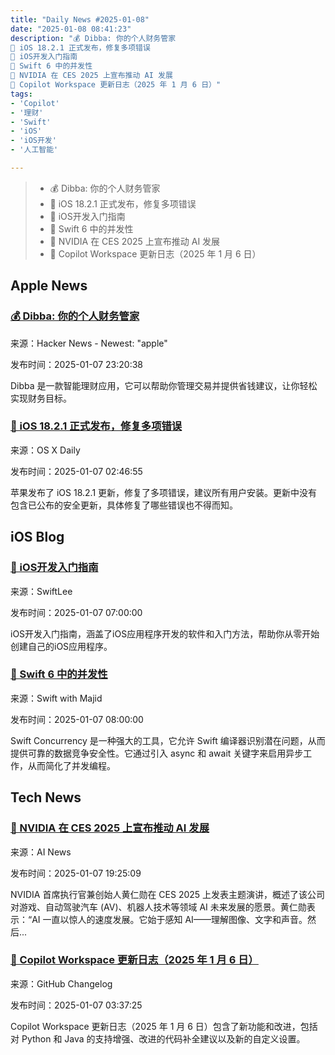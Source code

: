 ```yaml
---
title: "Daily News #2025-01-08"
date: "2025-01-08 08:41:23"
description: "💰 Dibba: 你的个人财务管家
🎉 iOS 18.2.1 正式发布，修复多项错误
🚀 iOS开发入门指南
🌟 Swift 6 中的并发性
🤖️ NVIDIA 在 CES 2025 上宣布推动 AI 发展
🚀 Copilot Workspace 更新日志（2025 年 1 月 6 日）"
tags: 
- 'Copilot'
- '理财'
- 'Swift'
- 'iOS'
- 'iOS开发'
- '人工智能'

---
```


> - 💰 Dibba: 你的个人财务管家
> - 🎉 iOS 18.2.1 正式发布，修复多项错误
> - 🚀 iOS开发入门指南
> - 🌟 Swift 6 中的并发性
> - 🤖️ NVIDIA 在 CES 2025 上宣布推动 AI 发展
> - 🚀 Copilot Workspace 更新日志（2025 年 1 月 6 日）

## Apple News

### [💰 Dibba: 你的个人财务管家](https://dibba.app)

来源：Hacker News - Newest: "apple"

发布时间：2025-01-07 23:20:38

Dibba 是一款智能理财应用，它可以帮助你管理交易并提供省钱建议，让你轻松实现财务目标。

### [🎉 iOS 18.2.1 正式发布，修复多项错误](https://osxdaily.com/2025/01/06/ios-18-2-1-released-for-iphone-ipad-with-bug-fixes/)

来源：OS X Daily

发布时间：2025-01-07 02:46:55

苹果发布了 iOS 18.2.1 更新，修复了多项错误，建议所有用户安装。更新中没有包含已公布的安全更新，具体修复了哪些错误也不得而知。

## iOS Blog

### [🚀 iOS开发入门指南](https://www.avanderlee.com/swift/ios-app-development-software-how-to/)

来源：SwiftLee

发布时间：2025-01-07 07:00:00

iOS开发入门指南，涵盖了iOS应用程序开发的软件和入门方法，帮助你从零开始创建自己的iOS应用程序。

### [🌟 Swift 6 中的并发性](https://swiftwithmajid.com/2025/01/07/adopting-swift6-across-the-app-codebase/)

来源：Swift with Majid

发布时间：2025-01-07 08:00:00

Swift Concurrency 是一种强大的工具，它允许 Swift 编译器识别潜在问题，从而提供可靠的数据竞争安全性。它通过引入 async 和 await 关键字来启用异步工作，从而简化了并发编程。

## Tech News

### [🤖️ NVIDIA 在 CES 2025 上宣布推动 AI 发展](https://www.artificialintelligence-news.com/news/nvidia-advances-ai-frontiers-with-ces-2025-announcements/?utm_source=rss&utm_medium=rss&utm_campaign=nvidia-advances-ai-frontiers-with-ces-2025-announcements)

来源：AI News

发布时间：2025-01-07 19:25:09

NVIDIA 首席执行官兼创始人黄仁勋在 CES 2025 上发表主题演讲，概述了该公司对游戏、自动驾驶汽车 (AV)、机器人技术等领域 AI 未来发展的愿景。黄仁勋表示：“AI 一直以惊人的速度发展。它始于感知 AI——理解图像、文字和声音。然后...

### [🚀 Copilot Workspace 更新日志（2025 年 1 月 6 日）](https://github.blog/changelog/2025-01-06-copilot-workspace-changelog-january-6-2025)

来源：GitHub Changelog

发布时间：2025-01-07 03:37:25

Copilot Workspace 更新日志（2025 年 1 月 6 日）包含了新功能和改进，包括对 Python 和 Java 的支持增强、改进的代码补全建议以及新的自定义设置。
